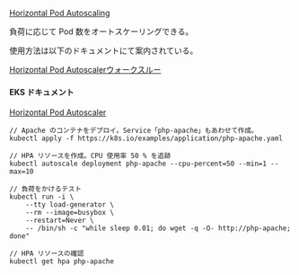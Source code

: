 
[Horizontal Pod Autoscaling](https://kubernetes.io/docs/tasks/run-application/horizontal-pod-autoscale/)

負荷に応じて Pod 数をオートスケーリングできる。

使用方法は以下のドキュメントにて案内されている。

[Horizontal Pod Autoscalerウォークスルー](https://kubernetes.io/ja/docs/tasks/run-application/horizontal-pod-autoscale-walkthrough/)


#### EKS ドキュメント

[Horizontal Pod Autoscaler](https://docs.aws.amazon.com/ja_jp/eks/latest/userguide/horizontal-pod-autoscaler.html)


```
// Apache のコンテナをデプロイ。Service「php-apache」もあわせて作成。
kubectl apply -f https://k8s.io/examples/application/php-apache.yaml

// HPA リソースを作成。CPU 使用率 50 % を追跡
kubectl autoscale deployment php-apache --cpu-percent=50 --min=1 --max=10

// 負荷をかけるテスト
kubectl run -i \
    --tty load-generator \
    --rm --image=busybox \
    --restart=Never \
    -- /bin/sh -c "while sleep 0.01; do wget -q -O- http://php-apache; done"

// HPA リソースの確認
kubectl get hpa php-apache
```
